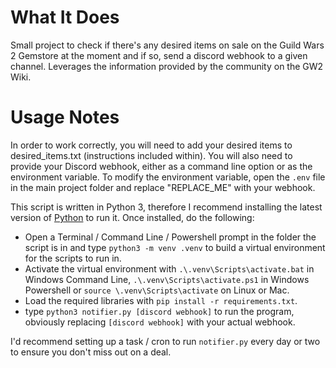 # What It Does #
Small project to check if there's any desired items on sale on the Guild Wars 2 Gemstore at the moment and if so, send a discord webhook to a given channel. Leverages the information provided by the community on the GW2 Wiki.

# Usage Notes #
In order to work correctly, you will need to add your desired items to desired_items.txt (instructions included within). 
You will also need to provide your Discord webhook, either as a command line option or as the environment variable. To modify the environment variable, open the ```.env``` file in the main project folder and replace "REPLACE_ME" with your webhook.


This script is written in Python 3, therefore I recommend installing the latest version of
 [Python](https://www.python.org/downloads/) to run it. Once installed, do the following:
 - Open a Terminal / Command Line / Powershell prompt in the folder the script is in and type ```python3 -m venv .venv``` to build a virtual environment for the scripts to run in. 
 - Activate the virtual environment with ```.\.venv\Scripts\activate.bat``` in Windows Command Line, ```.\.venv\Scripts\activate.ps1``` in Windows Powershell or ```source \.venv\Scripts\activate``` on Linux or Mac.
 - Load the required libraries with ```pip install -r requirements.txt```.
 - type ```python3 notifier.py [discord webhook]``` to run the program, obviously replacing ```[discord webhook]``` with your actual webhook.

I'd recommend setting up a task / cron to run ```notifier.py``` every day or two to ensure you don't miss out on a deal.